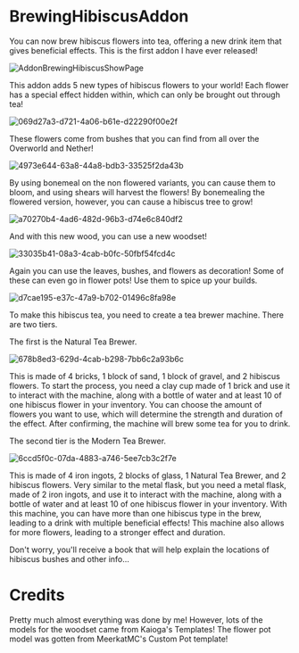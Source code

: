 # BrewingHibiscusAddon
You can now brew hibiscus flowers into tea, offering a new drink item that gives beneficial effects. This is the first addon I have ever released!

![AddonBrewingHibiscusShowPage](https://github.com/user-attachments/assets/5756d57d-af18-4da0-9aaf-338a23df460e)

This addon adds 5 new types of hibiscus flowers to your world! Each flower has a special effect hidden within, which can only be brought out through tea!

![069d27a3-d721-4a06-b61e-d22290f00e2f](https://github.com/user-attachments/assets/c57be238-6df3-43c1-8731-a637f5ac69e0)

These flowers come from bushes that you can find from all over the Overworld and Nether!

![4973e644-63a8-44a8-bdb3-33525f2da43b](https://github.com/user-attachments/assets/e9d77d5a-6c36-4019-a4df-0835d06f8657)

By using bonemeal on the non flowered variants, you can cause them to bloom, and using shears will harvest the flowers! By bonemealing the flowered version, however, you can cause a hibiscus tree to grow!

![a70270b4-4ad6-482d-96b3-d74e6c840df2](https://github.com/user-attachments/assets/527312aa-b6ef-4a8d-95b1-e95f524bf198)

And with this new wood, you can use a new woodset!

![33035b41-08a3-4cab-b0fc-50fbf54fcd4c](https://github.com/user-attachments/assets/438771d8-26f3-46ce-a33f-f7ec326f9b0d)

Again you can use the leaves, bushes, and flowers as decoration! Some of these can even go in flower pots! Use them to spice up your builds.

![d7cae195-e37c-47a9-b702-01496c8fa98e](https://github.com/user-attachments/assets/b8db2501-0e80-4642-b685-30397a7d3ccf)

To make this hibiscus tea, you need to create a tea brewer machine. There are two tiers.

The first is the Natural Tea Brewer. 

![678b8ed3-629d-4cab-b298-7bb6c2a93b6c](https://github.com/user-attachments/assets/ed9d810b-e1f9-4742-8595-41e50e3446f1)

This is made of 4 bricks, 1 block of sand, 1 block of gravel, and 2 hibiscus flowers. To start the process, you need a clay cup made of 1 brick and use it to interact with the machine, along with a bottle of water and at least 10 of one hibiscus flower in your inventory. You can choose the amount of flowers you want to use, which will determine the strength and duration of the effect. After confirming, the machine will brew some tea for you to drink.

The second tier is the Modern Tea Brewer.

![6ccd5f0c-07da-4883-a746-5ee7cb3c2f7e](https://github.com/user-attachments/assets/ac1a6c25-7b01-4cba-b112-75befba57b28)

This is made of 4 iron ingots, 2 blocks of glass, 1 Natural Tea Brewer, and 2 hibiscus flowers. Very similar to the metal flask, but you need a metal flask, made of 2 iron ingots, and use it to interact with the machine, along with a bottle of water and at least 10 of one hibiscus flower in your inventory. With this machine, you can have more than one hibiscus type in the brew, leading to a drink with multiple beneficial effects! This machine also allows for more flowers, leading to a stronger effect and duration.

Don't worry, you'll receive a book that will help explain the locations of hibiscus bushes and other info...

# Credits

Pretty much almost everything was done by me!
However, lots of the models for the woodset came from Kaioga's Templates!
The flower pot model was gotten from MeerkatMC's Custom Pot template!
